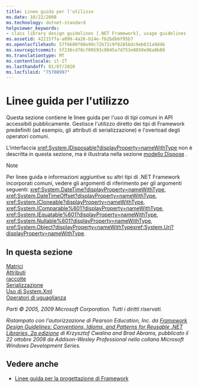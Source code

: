 ```yaml
---
title: Linee guida per l'utilizzo
ms.date: 10/22/2008
ms.technology: dotnet-standard
helpviewer_keywords:
- class library design guidelines [.NET Framework], usage guidelines
ms.assetid: 42215ffa-a099-4a26-b14e-fb2bdb6f95b7
ms.openlocfilehash: 57f6600f60e99c72b72c9f82856dc9eb631a9d4b
ms.sourcegitcommit: 5f236cd78cf09593c8945a7d753e0850e96a0b80
ms.translationtype: MT
ms.contentlocale: it-IT
ms.lasthandoff: 01/07/2020
ms.locfileid: "75708997"
---
```

# <a name="usage-guidelines"></a>Linee guida per l'utilizzo

Questa sezione contiene le linee guida per l'uso di tipi comuni in API accessibili pubblicamente. Gestisce l'utilizzo diretto dei tipi di Framework predefiniti (ad esempio, gli attributi di serializzazione) e l'overload degli operatori comuni.
  
L'interfaccia <xref:System.IDisposable?displayProperty=nameWithType> non è descritta in questa sezione, ma è illustrata nella sezione [modello Dispose](../garbage-collection/implementing-dispose.md) .

> [!NOTE]
> Per linee guida e informazioni aggiuntive su altri tipi di .NET Framework incorporati comuni, vedere gli argomenti di riferimento per gli argomenti seguenti: <xref:System.DateTime?displayProperty=nameWithType>, <xref:System.DateTimeOffset?displayProperty=nameWithType>, <xref:System.ICloneable?displayProperty=nameWithType>, <xref:System.IComparable%601?displayProperty=nameWithType>, <xref:System.IEquatable%601?displayProperty=nameWithType>, <xref:System.Nullable%601?displayProperty=nameWithType>, <xref:System.Object?displayProperty=nameWithType><xref:System.Uri?displayProperty=nameWithType>.

## <a name="in-this-section"></a>In questa sezione

[Matrici](arrays.md)  
[Attributi](attributes.md)  
[raccolte](guidelines-for-collections.md)  
[Serializzazione](serialization.md)  
[Uso di System.Xml](system-xml-usage.md)  
[Operatori di uguaglianza](equality-operators.md)  

*Parti © 2005, 2009 Microsoft Corporation. Tutti i diritti riservati.*

*Ristampato con l'autorizzazione di Pearson Education, Inc. da [Framework Design Guidelines: Conventions, Idioms, and Patterns for Reusable .NET Libraries, 2a edizione](https://www.informit.com/store/framework-design-guidelines-conventions-idioms-and-9780321545619) di Krzysztof Cwalina and Brad Abrams, pubblicato il 22 ottobre 2008 da Addison-Wesley Professional nella collana Microsoft Windows Development Series.*
  
## <a name="see-also"></a>Vedere anche

- [Linee guida per la progettazione di Framework](../../../docs/standard/design-guidelines/index.md)
